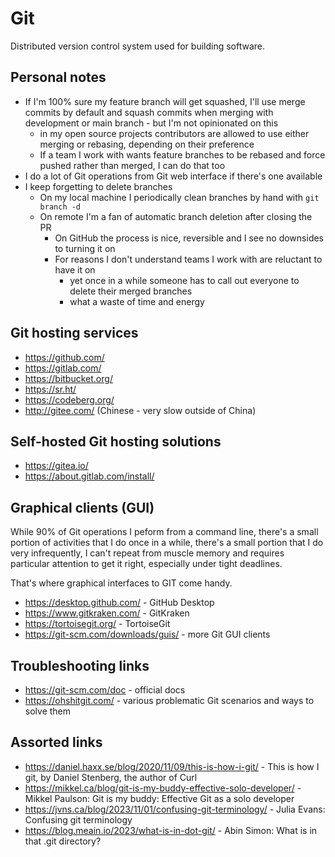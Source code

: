 # Git

Distributed version control system used for building software.

## Personal notes

- If I'm 100% sure my feature branch will get squashed, I'll use merge commits by default and squash commits when merging with development or main branch - but I'm not opinionated on this
  - in my open source projects contributors are allowed to use either merging or rebasing, depending on their preference
  - If a team I work with wants feature branches to be rebased and force pushed rather than merged, I can do that too
- I do a lot of Git operations from Git web interface if there's one available
- I keep forgetting to delete branches
  - On my local machine I periodically clean branches by hand with `git branch -d`
  - On remote I'm a fan of automatic branch deletion after closing the PR
    - On GitHub the process is nice, reversible and I see no downsides to turning it on
    - For reasons I don't understand teams I work with are reluctant to have it on
      - yet once in a while someone has to call out everyone to delete their merged branches
      - what a waste of time and energy

## Git hosting services

- https://github.com/
- https://gitlab.com/
- https://bitbucket.org/
- https://sr.ht/
- https://codeberg.org/
- http://gitee.com/ (Chinese - very slow outside of China)

## Self-hosted Git hosting solutions

- https://gitea.io/
- https://about.gitlab.com/install/

## Graphical clients (GUI)

While 90% of Git operations I peform from a command line, there's a small portion of activities that I do once in a while, there's a small portion that I do very infrequently, I can't repeat from muscle memory and requires particular attention to get it right, especially under tight deadlines.

That's where graphical interfaces to GIT come handy.

- https://desktop.github.com/ - GitHub Desktop
- https://www.gitkraken.com/ - GitKraken
- https://tortoisegit.org/ - TortoiseGit
- https://git-scm.com/downloads/guis/ - more Git GUI clients

## Troubleshooting links

- https://git-scm.com/doc - official docs
- https://ohshitgit.com/ - various problematic Git scenarios and ways to solve them

## Assorted links

- https://daniel.haxx.se/blog/2020/11/09/this-is-how-i-git/ - This is how I git, by Daniel Stenberg, the author of Curl
- https://mikkel.ca/blog/git-is-my-buddy-effective-solo-developer/ - Mikkel Paulson: Git is my buddy: Effective Git as a solo developer
- https://jvns.ca/blog/2023/11/01/confusing-git-terminology/ - Julia Evans: Confusing git terminology
- https://blog.meain.io/2023/what-is-in-dot-git/ - Abin Simon: What is in that .git directory?
